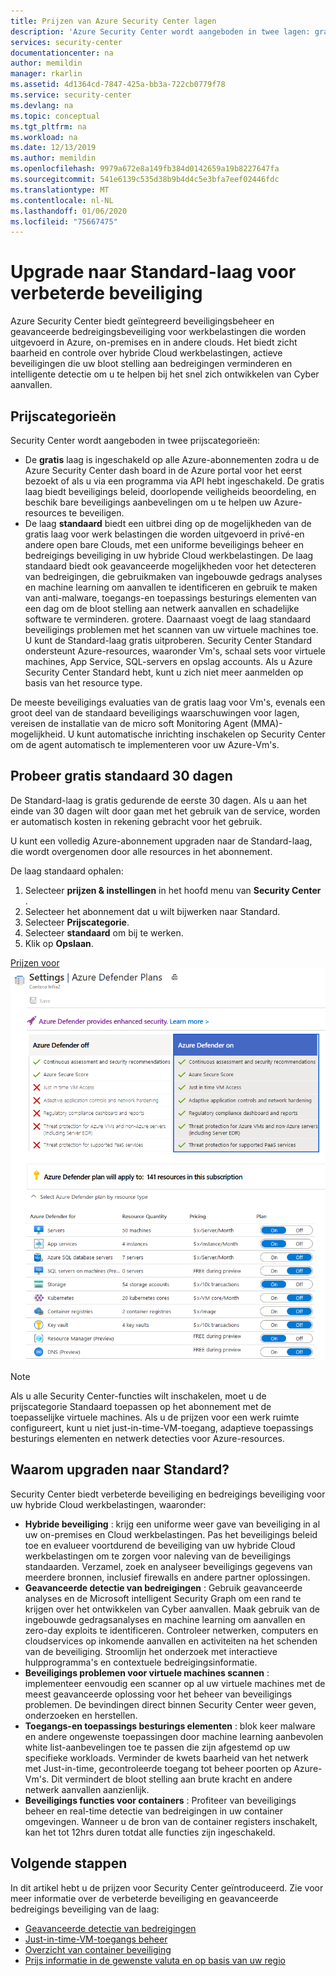 ```yaml
---
title: Prijzen van Azure Security Center lagen
description: 'Azure Security Center wordt aangeboden in twee lagen: gratis en standaard. Op deze pagina ziet u hoe u een upgrade uitvoert van gratis naar standaard.'
services: security-center
documentationcenter: na
author: memildin
manager: rkarlin
ms.assetid: 4d1364cd-7847-425a-bb3a-722cb0779f78
ms.service: security-center
ms.devlang: na
ms.topic: conceptual
ms.tgt_pltfrm: na
ms.workload: na
ms.date: 12/13/2019
ms.author: memildin
ms.openlocfilehash: 9979a672e8a149fb384d0142659a19b8227647fa
ms.sourcegitcommit: 541e6139c535d38b9b4d4c5e3bfa7eef02446fdc
ms.translationtype: MT
ms.contentlocale: nl-NL
ms.lasthandoff: 01/06/2020
ms.locfileid: "75667475"
---
```

# <a name="upgrade-to-standard-tier-for-enhanced-security"></a>Upgrade naar Standard-laag voor verbeterde beveiliging
Azure Security Center biedt geïntegreerd beveiligingsbeheer en geavanceerde bedreigingsbeveiliging voor werkbelastingen die worden uitgevoerd in Azure, on-premises en in andere clouds. Het biedt zicht baarheid en controle over hybride Cloud werkbelastingen, actieve beveiligingen die uw bloot stelling aan bedreigingen verminderen en intelligente detectie om u te helpen bij het snel zich ontwikkelen van Cyber aanvallen.

## <a name="pricing-tiers"></a>Prijscategorieën
Security Center wordt aangeboden in twee prijscategorieën:

- De **gratis** laag is ingeschakeld op alle Azure-abonnementen zodra u de Azure Security Center dash board in de Azure portal voor het eerst bezoekt of als u via een programma via API hebt ingeschakeld. De gratis laag biedt beveiligings beleid, doorlopende veiligheids beoordeling, en beschik bare beveiligings aanbevelingen om u te helpen uw Azure-resources te beveiligen.
- De laag **standaard** biedt een uitbrei ding op de mogelijkheden van de gratis laag voor werk belastingen die worden uitgevoerd in privé-en andere open bare Clouds, met een uniforme beveiligings beheer en bedreigings beveiliging in uw hybride Cloud werkbelastingen. De laag standaard biedt ook geavanceerde mogelijkheden voor het detecteren van bedreigingen, die gebruikmaken van ingebouwde gedrags analyses en machine learning om aanvallen te identificeren en gebruik te maken van anti-malware, toegangs-en toepassings besturings elementen van een dag om de bloot stelling aan netwerk aanvallen en schadelijke software te verminderen. grotere. Daarnaast voegt de laag standaard beveiligings problemen met het scannen van uw virtuele machines toe. U kunt de Standard-laag gratis uitproberen. Security Center Standard ondersteunt Azure-resources, waaronder Vm's, schaal sets voor virtuele machines, App Service, SQL-servers en opslag accounts. Als u Azure Security Center Standard hebt, kunt u zich niet meer aanmelden op basis van het resource type. 

De meeste beveiligings evaluaties van de gratis laag voor Vm's, evenals een groot deel van de standaard beveiligings waarschuwingen voor lagen, vereisen de installatie van de micro soft Monitoring Agent (MMA)-mogelijkheid. U kunt automatische inrichting inschakelen op Security Center om de agent automatisch te implementeren voor uw Azure-Vm's.

## <a name="try-standard-free-for-30-days"></a>Probeer gratis standaard 30 dagen
De Standard-laag is gratis gedurende de eerste 30 dagen. Als u aan het einde van 30 dagen wilt door gaan met het gebruik van de service, worden er automatisch kosten in rekening gebracht voor het gebruik.

U kunt een volledig Azure-abonnement upgraden naar de Standard-laag, die wordt overgenomen door alle resources in het abonnement.

De laag standaard ophalen:

1. Selecteer **prijzen & instellingen** in het hoofd menu van **Security Center** .
2. Selecteer het abonnement dat u wilt bijwerken naar Standard.
3. Selecteer **Prijscategorie**.
4. Selecteer **standaard** om bij te werken.
5. Klik op **Opslaan**.

[Prijzen voor ![Security Center](media/security-center-pricing/pricing-tier-page.png)](media/security-center-pricing/pricing-tier-page.png#lightbox)

> [!NOTE]
> Als u alle Security Center-functies wilt inschakelen, moet u de prijscategorie Standaard toepassen op het abonnement met de toepasselijke virtuele machines. Als u de prijzen voor een werk ruimte configureert, kunt u niet just-in-time-VM-toegang, adaptieve toepassings besturings elementen en netwerk detecties voor Azure-resources.
>

## <a name="why-upgrade-to-standard"></a>Waarom upgraden naar Standard?
Security Center biedt verbeterde beveiliging en bedreigings beveiliging voor uw hybride Cloud werkbelastingen, waaronder:

- **Hybride beveiliging** : krijg een uniforme weer gave van beveiliging in al uw on-premises en Cloud werkbelastingen. Pas het beveiligings beleid toe en evalueer voortdurend de beveiliging van uw hybride Cloud werkbelastingen om te zorgen voor naleving van de beveiligings standaarden. Verzamel, zoek en analyseer beveiligings gegevens van meerdere bronnen, inclusief firewalls en andere partner oplossingen.
- **Geavanceerde detectie van bedreigingen** : Gebruik geavanceerde analyses en de Microsoft intelligent Security Graph om een rand te krijgen over het ontwikkelen van Cyber aanvallen. Maak gebruik van de ingebouwde gedragsanalyses en machine learning om aanvallen en zero-day exploits te identificeren. Controleer netwerken, computers en cloudservices op inkomende aanvallen en activiteiten na het schenden van de beveiliging. Stroomlijn het onderzoek met interactieve hulpprogramma's en contextuele bedreigingsinformatie.
- **Beveiligings problemen voor virtuele machines scannen** : implementeer eenvoudig een scanner op al uw virtuele machines met de meest geavanceerde oplossing voor het beheer van beveiligings problemen. De bevindingen direct binnen Security Center weer geven, onderzoeken en herstellen. 
- **Toegangs-en toepassings besturings elementen** : blok keer malware en andere ongewenste toepassingen door machine learning aanbevolen white list-aanbevelingen toe te passen die zijn afgestemd op uw specifieke workloads. Verminder de kwets baarheid van het netwerk met Just-in-time, gecontroleerde toegang tot beheer poorten op Azure-Vm's. Dit vermindert de bloot stelling aan brute kracht en andere netwerk aanvallen aanzienlijk.
- **Beveiligings functies voor containers** : Profiteer van beveiligings beheer en real-time detectie van bedreigingen in uw container omgevingen. Wanneer u de bron van de container registers inschakelt, kan het tot 12hrs duren totdat alle functies zijn ingeschakeld.


## <a name="next-steps"></a>Volgende stappen
In dit artikel hebt u de prijzen voor Security Center geïntroduceerd. Zie voor meer informatie over de verbeterde beveiliging en geavanceerde bedreigings beveiliging van de laag:

- [Geavanceerde detectie van bedreigingen](security-center-threat-report.md)
- [Just-in-time-VM-toegangs beheer](security-center-just-in-time.md)
- [Overzicht van container beveiliging](container-security.md)
- [Prijs informatie in de gewenste valuta en op basis van uw regio](https://azure.microsoft.com/pricing/details/security-center/)
